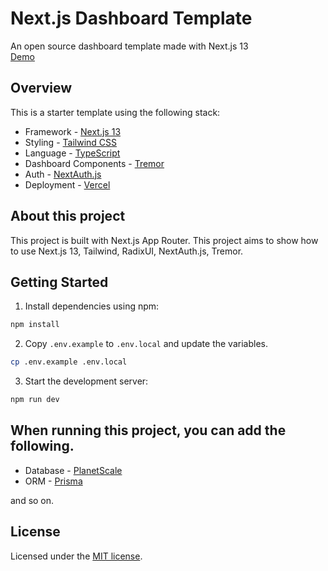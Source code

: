 # Next.js Dashboard Template

<div>An open source dashboard template made with Next.js 13</div>
<a href="http://nextjs-dash-template.vercel.app/">Demo</a>

## Overview

This is a starter template using the following stack:

- Framework - [Next.js 13](https://nextjs.org)
- Styling - [Tailwind CSS](https://tailwindcss.com)
- Language - [TypeScript](https://www.typescriptlang.org)
- Dashboard Components - [Tremor](https://www.tremor.so)
- Auth - [NextAuth.js](https://next-auth.js.org)
- Deployment - [Vercel](https://vercel.com/docs/concepts/next.js/overview)

## About this project

This project is built with Next.js App Router. This project aims to show how to use Next.js 13, Tailwind, RadixUI, NextAuth.js, Tremor.

## Getting Started

1. Install dependencies using npm:

```sh
npm install
```

2. Copy `.env.example` to `.env.local` and update the variables.

```sh
cp .env.example .env.local
```

3. Start the development server:

```sh
npm run dev
```

## When running this project, you can add the following.

- Database - [PlanetScale](https://planetscale.com)
- ORM - [Prisma](https://prisma.io)

and so on.

## License

Licensed under the [MIT license](https://github.com/themanafov/nextjs-dashboard-template/blob/main/LICENSE).
